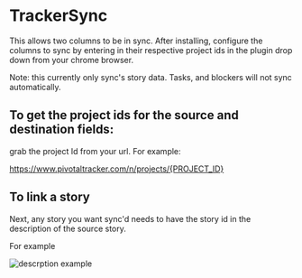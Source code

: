 # TrackerSync

This allows two columns to be in sync. After installing, configure the columns to sync by entering in their respective project ids in the plugin drop down from your chrome browser. 

Note: this currently only sync's story data. Tasks, and blockers will not sync automatically. 

## To get the project ids for the source and destination fields:

grab the project Id from your url. For example:

https://www.pivotaltracker.com/n/projects/{PROJECT_ID}

## To link a story
Next, any story you want sync'd needs to have the story id in the description of the source story. 

For example

![descrption example](https://github.com/pnikonowicz/TrackerSync/blob/master/images/description.png?raw=true)
